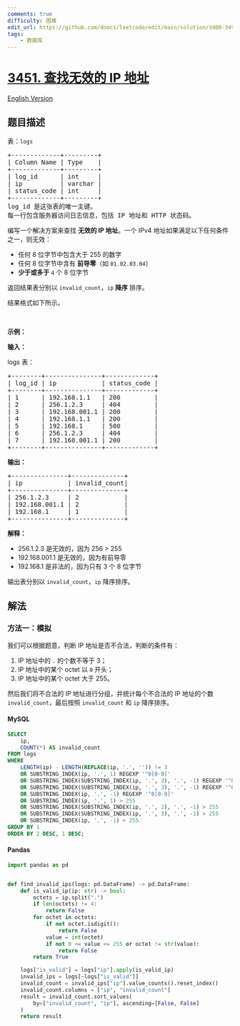 ```yaml
---
comments: true
difficulty: 困难
edit_url: https://github.com/doocs/leetcode/edit/main/solution/3400-3499/3451.Find%20Invalid%20IP%20Addresses/README.md
tags:
    - 数据库
---
```


<!-- problem:start -->

# [3451. 查找无效的 IP 地址](https://leetcode.cn/problems/find-invalid-ip-addresses)

[English Version](/solution/3400-3499/3451.Find%20Invalid%20IP%20Addresses/README_EN.md)

## 题目描述

<!-- description:start -->

<p>表：<code>logs</code></p>

<pre>
+-------------+---------+
| Column Name | Type    |
+-------------+---------+
| log_id      | int     |
| ip          | varchar |
| status_code | int     |
+-------------+---------+
log_id 是这张表的唯一主键。
每一行包含服务器访问日志信息，包括 IP 地址和 HTTP 状态码。
</pre>

<p>编写一个解决方案来查找 <strong>无效的 IP 地址</strong>。一个 IPv4 地址如果满足以下任何条件之一，则无效：</p>

<ul>
	<li>任何 8 位字节中包含大于 255 的数字</li>
	<li>任何 8 位字节中含有 <strong>前导零</strong>（如&nbsp;<code>01.02.03.04</code>）</li>
	<li><strong>少于或多于</strong>&nbsp;<code>4</code>&nbsp;个 8 位字节</li>
</ul>

<p>返回结果表分别以&nbsp;<code>invalid_count</code>，<code>ip</code>&nbsp;<strong>降序</strong>&nbsp;排序。</p>

<p>结果格式如下所示。</p>

<p>&nbsp;</p>

<p><strong class="example">示例：</strong></p>

<div class="example-block">
<p><strong>输入：</strong></p>

<p>logs 表：</p>

<pre class="example-io">
+--------+---------------+-------------+
| log_id | ip            | status_code | 
+--------+---------------+-------------+
| 1      | 192.168.1.1   | 200         | 
| 2      | 256.1.2.3     | 404         | 
| 3      | 192.168.001.1 | 200         | 
| 4      | 192.168.1.1   | 200         | 
| 5      | 192.168.1     | 500         | 
| 6      | 256.1.2.3     | 404         | 
| 7      | 192.168.001.1 | 200         | 
+--------+---------------+-------------+
</pre>

<p><strong>输出：</strong></p>

<pre class="example-io">
+---------------+--------------+
| ip            | invalid_count|
+---------------+--------------+
| 256.1.2.3     | 2            |
| 192.168.001.1 | 2            |
| 192.168.1     | 1            |
+---------------+--------------+
</pre>

<p><strong>解释：</strong></p>

<ul>
	<li>256.1.2.3 是无效的，因为&nbsp;256 &gt; 255</li>
	<li>192.168.001.1 是无效的，因为有前导零</li>
	<li>192.168.1 是非法的，因为只有 3 个 8 位字节</li>
</ul>

<p>输出表分别以&nbsp;<code>invalid_count</code>，<code>ip</code>&nbsp;降序排序。</p>
</div>

<!-- description:end -->

## 解法

<!-- solution:start -->

### 方法一：模拟

我们可以根据题意，判断 IP 地址是否不合法，判断的条件有：

1. IP 地址中的 `.` 的个数不等于 $3$；
2. IP 地址中的某个 octet 以 `0` 开头；
3. IP 地址中的某个 octet 大于 $255$。

然后我们将不合法的 IP 地址进行分组，并统计每个不合法的 IP 地址的个数 `invalid_count`，最后按照 `invalid_count` 和 `ip` 降序排序。

<!-- tabs:start -->

#### MySQL

```sql
SELECT
    ip,
    COUNT(*) AS invalid_count
FROM logs
WHERE
    LENGTH(ip) - LENGTH(REPLACE(ip, '.', '')) != 3
    OR SUBSTRING_INDEX(ip, '.', 1) REGEXP '^0[0-9]'
    OR SUBSTRING_INDEX(SUBSTRING_INDEX(ip, '.', 2), '.', -1) REGEXP '^0[0-9]'
    OR SUBSTRING_INDEX(SUBSTRING_INDEX(ip, '.', 3), '.', -1) REGEXP '^0[0-9]'
    OR SUBSTRING_INDEX(ip, '.', -1) REGEXP '^0[0-9]'
    OR SUBSTRING_INDEX(ip, '.', 1) > 255
    OR SUBSTRING_INDEX(SUBSTRING_INDEX(ip, '.', 2), '.', -1) > 255
    OR SUBSTRING_INDEX(SUBSTRING_INDEX(ip, '.', 3), '.', -1) > 255
    OR SUBSTRING_INDEX(ip, '.', -1) > 255
GROUP BY 1
ORDER BY 2 DESC, 1 DESC;
```

#### Pandas

```python
import pandas as pd


def find_invalid_ips(logs: pd.DataFrame) -> pd.DataFrame:
    def is_valid_ip(ip: str) -> bool:
        octets = ip.split(".")
        if len(octets) != 4:
            return False
        for octet in octets:
            if not octet.isdigit():
                return False
            value = int(octet)
            if not 0 <= value <= 255 or octet != str(value):
                return False
        return True

    logs["is_valid"] = logs["ip"].apply(is_valid_ip)
    invalid_ips = logs[~logs["is_valid"]]
    invalid_count = invalid_ips["ip"].value_counts().reset_index()
    invalid_count.columns = ["ip", "invalid_count"]
    result = invalid_count.sort_values(
        by=["invalid_count", "ip"], ascending=[False, False]
    )
    return result
```

<!-- tabs:end -->

<!-- solution:end -->

<!-- problem:end -->
